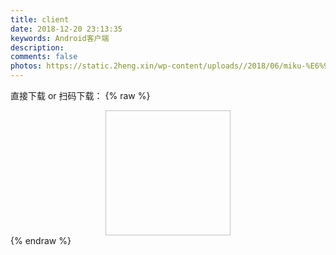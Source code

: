```yaml
---
title: client
date: 2018-12-20 23:13:35
keywords: Android客户端
description: 
comments: false
photos: https://static.2heng.xin/wp-content/uploads//2018/06/miku-%E6%97%A0%E5%8F%B668308723_by_%E5%8D%83%E5%A4%9CQYS3.jpg
---
```

直接下载 or 扫码下载：
{% raw %}
<div style="text-align: center;">
<img class="lazyload" data-src="https://view.moezx.cc/images/2018/06/08/app-download.png#in-center#width-50" style="width: 200px; height: 200px;" alt="">
</div>
{% endraw %}
